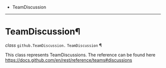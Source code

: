   + TeamDiscussion

* * *
# TeamDiscussion¶

_class_ `github.TeamDiscussion.`  `TeamDiscussion` ¶

This class represents TeamDiscussions. The reference can be found here https://docs.github.com/en/rest/reference/teams#discussions
